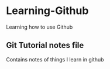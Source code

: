 # Learning-Github
Learning how to use Github 

## Git Tutorial notes file 
Contains notes of things I learn in github 